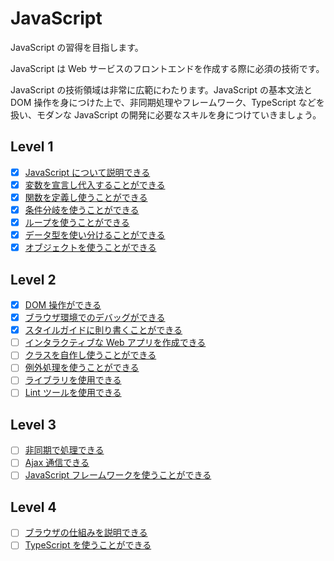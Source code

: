 # JavaScript

JavaScript の習得を目指します。

JavaScript は Web サービスのフロントエンドを作成する際に必須の技術です。

JavaScript の技術領域は非常に広範にわたります。JavaScript の基本文法と DOM 操作を身につけた上で、非同期処理やフレームワーク、TypeScript などを扱い、モダンな JavaScript の開発に必要なスキルを身につけていきましょう。

## Level 1

- [x] [JavaScript について説明できる](/quest/technologies/javascript/JAVASCRIPT_EXPLAIN.md)
- [x] [変数を宣言し代入することができる](/quest/technologies/javascript/VARIABLE.md)
- [x] [関数を定義し使うことができる](/quest/technologies/javascript/FUNCTION.md)
- [x] [条件分岐を使うことができる](/quest/technologies/javascript/CONDITIONAL_EXECUTION.md)
- [x] [ループを使うことができる](/quest/technologies/javascript/LOOP.md)
- [x] [データ型を使い分けることができる](/quest/technologies/javascript/DATA_TYPE.md)
- [x] [オブジェクトを使うことができる](/quest/technologies/javascript/OBJECT.md)

## Level 2

- [x] [DOM 操作ができる](/quest/technologies/javascript/DOM.md)
- [x] [ブラウザ環境でのデバッグができる](/quest/technologies/javascript/DEBUG.md)
- [x] [スタイルガイドに則り書くことができる](/quest/technologies/javascript/STYLEGUIDE.md)
- [ ] [インタラクティブな Web アプリを作成できる](/quest/technologies/javascript/INTERACTIVE.md)
- [ ] [クラスを自作し使うことができる](/quest/technologies/javascript/CLASS.md)
- [ ] [例外処理を使うことができる](/quest/technologies/javascript/EXCEPTION.md)
- [ ] [ライブラリを使用できる](/quest/technologies/javascript/LIBRARY.md)
- [ ] [Lint ツールを使用できる](/quest/technologies/javascript/LINT.md)

## Level 3

- [ ] [非同期で処理できる](/quest/technologies/javascript/ASYNC.md)
- [ ] [Ajax 通信できる](/quest/technologies/javascript/AJAX.md)
- [ ] [JavaScript フレームワークを使うことができる](/quest/technologies/javascript/FRAMEWORK.md)

## Level 4

- [ ] [ブラウザの仕組みを説明できる](/quest/technologies/javascript/BROWSER.md)
- [ ] [TypeScript を使うことができる](/quest/technologies/javascript/TYPESCRIPT.md)
